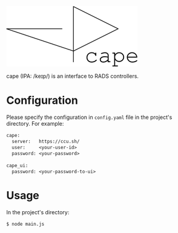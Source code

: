 ![cape](./doc/cape.png)

cape (IPA: /keɪp/) is an interface to RADS controllers.

# Configuration

Please specify the configuration in `config.yaml` file in the
project's directory.  For example:

```
cape:
  server:   https://ccu.sh/
  user:     <your-user-id>
  password: <your-password>

cape_ui:
  password: <your-password-to-ui>
```

# Usage

In the project's directory:

```
$ node main.js
```
